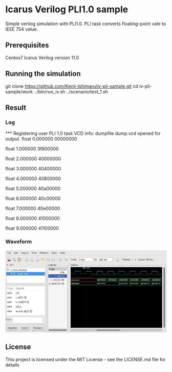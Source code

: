 # Icarus Verilog PLI1.0 sample

Simple verilog simulation with PLI1.0.
PLI task converts floating-point vale to IEEE 754 value.

## Prerequisites

Centos7
Icarus Verilog version 11.0

## Running the simulation

git clone https://github.com/Kenji-Ishimaru/iv-pli-sample.git
cd iv-pli-sample/work
../bin/run_iv.sh ../scenario/test_1.sh

## Result
### Log
*** Registering user PLI 1.0 task
VCD info: dumpfile dump.vcd opened for output.
float 0.000000 00000000

float 1.000000 3f800000

float 2.000000 40000000

float 3.000000 40400000

float 4.000000 40800000

float 5.000000 40a00000

float 6.000000 40c00000

float 7.000000 40e00000

float 8.000000 41000000

float 9.000000 41100000

### Waveform
![waveform](/images/result.jpg)

## License
This project is licensed under the MIT License - see the LICENSE.md file for details